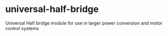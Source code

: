 # universal-half-bridge
Universal Half bridge module for use in larger power conversion and motor control systems
